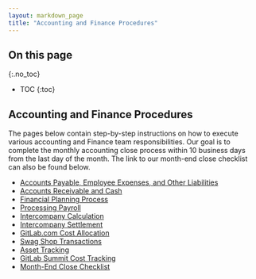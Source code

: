 ```yaml
---
layout: markdown_page
title: "Accounting and Finance Procedures"
---
```


## On this page
{:.no_toc}

- TOC
{:toc}

## Accounting and Finance Procedures

The pages below contain step-by-step instructions on how to execute various accounting and Finance team responsibilities. Our goal is to complete the monthly accounting close process within 10 business days from the last day of the month. The link to our month-end close checklist can also be found below.

- [Accounts Payable, Employee Expenses, and Other Liabilities](https://github.com/daijapan/test/tree/master/finance/accounts-payable-employee-expenses-and-other-liabilities/index.html.md/index.html.md)
- [Accounts Receivable and Cash](https://github.com/daijapan/test/tree/master/finance/accounts-receivable-and-cash/index.html.md/index.html.md)
- [Financial Planning Process](https://github.com/daijapan/test/tree/master/finance/financial-planning-process/index.html.md/index.html.md)
- [Processing Payroll](https://github.com/daijapan/test/tree/master/finance/processing-payroll/index.html.md/index.html.md)
- [Intercompany Calculation](https://github.com/daijapan/test/tree/master/finance/intercompany-calculation/index.html.md/index.html.md)
- [Intercompany Settlement](https://github.com/daijapan/test/tree/master/finance/intercompany-settlement/index.html.md/index.html.md)
- [GitLab.com Cost Allocation](https://github.com/daijapan/test/tree/master/finance/gitlab-com-cost-allocation/index.html.md/index.html.md)
- [Swag Shop Transactions](https://github.com/daijapan/test/tree/master/finance/swag-shop-transactions/index.html.md/index.html.md)
- [Asset Tracking](https://github.com/daijapan/test/tree/master/finance/asset-tracking/index.html.md/index.html.md)
- [GitLab Summit Cost Tracking](https://github.com/daijapan/test/tree/master/finance/gitlab-summit-cost-tracking/index.html.md/index.html.md)
- [Month-End Close Checklist](https://docs.google.com/a/gitlab.com/spreadsheets/d/1SSUQpudxxpPgXIS97Ctuj-JRII0qhq0I3r19jmBKU7c/edit?usp=sharing/index.html.md)
